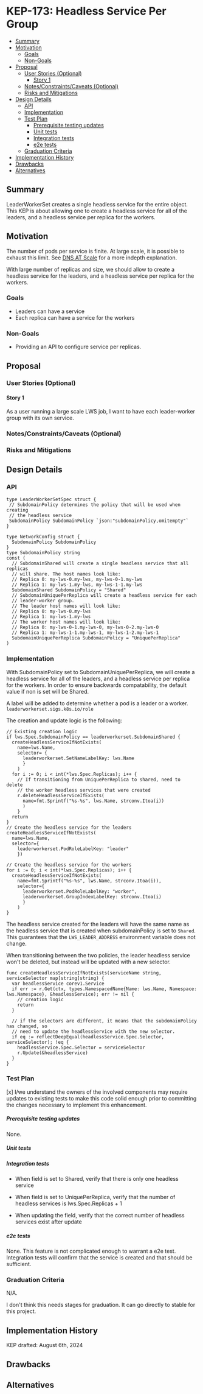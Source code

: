 # KEP-173: Headless Service Per Group

<!--
This is the title of your KEP. Keep it short, simple, and descriptive. A good
title can help communicate what the KEP is and should be considered as part of
any review.
-->

<!--
A table of contents is helpful for quickly jumping to sections of a KEP and for
highlighting any additional information provided beyond the standard KEP
template.

Ensure the TOC is wrapped with
  <code>&lt;!-- toc --&rt;&lt;!-- /toc --&rt;</code>
tags, and then generate with `hack/update-toc.sh`.
-->

<!-- toc -->
  - [Summary](#summary)
  - [Motivation](#motivation)
    - [Goals](#goals)
    - [Non-Goals](#non-goals)
  - [Proposal](#proposal)
    - [User Stories (Optional)](#user-stories-optional)
      - [Story 1](#story-1)
    - [Notes/Constraints/Caveats (Optional)](#notesconstraintscaveats-optional)
    - [Risks and Mitigations](#risks-and-mitigations)
  - [Design Details](#design-details)
    - [API](#api)
    - [Implementation](#implementation)
    - [Test Plan](#test-plan)
        - [Prerequisite testing updates](#prerequisite-testing-updates)
        - [Unit tests](#unit-tests)
        - [Integration tests](#integration-tests)
        - [e2e tests](#e2e-tests)
    - [Graduation Criteria](#graduation-criteria)
  - [Implementation History](#implementation-history)
  - [Drawbacks](#drawbacks)
  - [Alternatives](#alternatives)
<!-- /toc -->

## Summary

LeaderWorkerSet creates a single headless service for the entire object.
This KEP is about allowing one to create a headless service for all of the leaders, and a headless service per replica for the workers.

## Motivation

The number of pods per service is finite. At large scale, it is possible to exhaust this limit.
See [DNS AT Scale](https://gist.github.com/aojea/32aeaa86aacebcdd93596ecb70fcba4f) for a more indepth explanation.

With large number of replicas and size, we should allow to create a headless service for the leaders, and a headless service per replica for the workers.

### Goals

- Leaders can have a service
- Each replica can have a service for the workers 
<!--
List the specific goals of the KEP. What is it trying to achieve? How will we
know that this has succeeded?
-->

### Non-Goals

- Providing an API to configure service per replicas.
<!--
What is out of scope for this KEP? Listing non-goals helps to focus discussion
and make progress.
-->

## Proposal

<!--
This is where we get down to the specifics of what the proposal actually is.
This should have enough detail that reviewers can understand exactly what
you're proposing, but should not include things like API designs or
implementation. What is the desired outcome and how do we measure success?.
The "Design Details" section below is for the real
nitty-gritty.
-->

### User Stories (Optional)

<!--
Detail the things that people will be able to do if this KEP is implemented.
Include as much detail as possible so that people can understand the "how" of
the system. The goal here is to make this feel real for users without getting
bogged down.
-->

#### Story 1

As a user running a large scale LWS job, I want to have each leader-worker group with its own service.

### Notes/Constraints/Caveats (Optional)

<!--
What are the caveats to the proposal?
What are some important details that didn't come across above?
Go in to as much detail as necessary here.
This might be a good place to talk about core concepts and how they relate.
-->

### Risks and Mitigations

<!--
What are the risks of this proposal, and how do we mitigate? Think broadly.
For example, consider both security and how this will impact the larger
Kubernetes ecosystem.

How will security be reviewed, and by whom?

How will UX be reviewed, and by whom?

Consider including folks who also work outside the SIG or subproject.
-->

## Design Details

<!--
This section should contain enough information that the specifics of your
change are understandable. This may include API specs (though not always
required) or even code snippets. If there's any ambiguity about HOW your
proposal will be implemented, this is the place to discuss them.
-->

### API

```golang
type LeaderWorkerSetSpec struct {
 // SubdomainPolicy determines the policy that will be used when creating
 // the headless service
 SubdomainPolicy SubdomainPolicy `json:"subdomainPolicy,omitempty"`
}

type NetworkConfig struct {
  SubdomainPolicy SubdomainPolicy
}
type SubdomainPolicy string
const (
  // SubdomainShared will create a single headless service that all replicas 
  // will share. The host names look like:
  // Replica 0: my-lws-0.my-lws, my-lws-0-1.my-lws
  // Replica 1: my-lws-1.my-lws, my-lws-1-1.my-lws
  SubdomainShared SubdomainPolicy = "Shared"
  // SubdomainUniquePerReplica will create a headless service for each
  // leader-worker group. 
  // The leader host names will look like:
  // Replica 0: my-lws-0.my-lws
  // Replica 1: my-lws-1.my-lws
  // The worker host names will look like:
  // Replica 0: my-lws-0-1.my-lws-0, my-lws-0-2.my-lws-0
  // Replica 1: my-lws-1-1.my-lws-1, my-lws-1-2.my-lws-1
  SubdomainUniquePerReplica SubdomainPolicy = "UniquePerReplica"
)
```

### Implementation

With SubdomainPolicy set to SubdomainUniquePerReplica, we will create a headless
service for all of the leaders, and a headless service per replica for the workers. In order 
to ensure backwards compatability, the default value if non is set will be Shared.

A label will be added to determine whether a pod is a leader or a worker.
`leaderworkerset.sigs.k8s.io/role`


The creation and update logic is the following:
```golang
// Existing creation logic
if lws.Spec.SubdomainPolicy == leaderworkerset.SubdomainShared {
  createHeadlessServiceIfNotExists(
    name=lws.Name, 
    selector= {
      leaderworkerset.SetNameLabelKey: lws.Name
      }
    )
  for i := 0; i < int(*lws.Spec.Replicas); i++ {
    // If transitioning from UniquePerReplica to shared, need to delete 
    // the worker headless services that were created
    r.deleteHeadlessServiceIfExists(
      name=fmt.Sprintf("%s-%s", lws.Name, strconv.Itoa(i))
      )
	}
  return
}
// Create the headless service for the leaders
createHeadlessServiceIfNotExists(
  name=lws.Name, 
  selector={
    leaderworkerset.PodRoleLabelKey: "leader"
    })

// Create the headless service for the workers
for i := 0; i < int(*lws.Spec.Replicas); i++ {
  createHeadlessServiceIfNotExists(
    name=fmt.Sprintf("%s-%s", lws.Name, strconv.Itoa(i)), 
    selector={
      leaderworkerset.PodRoleLabelKey: "worker", 
      leaderworkerset.GroupIndexLabelKey: strconv.Itoa(i)
      }
    )
}
```

The headless service created for the leaders will have the same name as the 
headless service that is created when subdomainPolicy is set to `Shared`. This 
guarantees that the `LWS_LEADER_ADDRESS` environment variable does not change.


When transitioning between the two policies, the leader headless service won't be
deleted, but instead will be updated with a new selector.

```golang
func createHeadlessServiceIfNotExists(serviceName string, serviceSelector map[string]string) {
  var headlessService corev1.Service
  if err := r.Get(ctx, types.NamespacedName{Name: lws.Name, Namespace: lws.Namespace}, &headlessService); err != nil {
    // creation logic
    return
  }

  // if the selectors are different, it means that the subdomainPolicy has changed, so 
  // need to update the headlessService with the new selector.
  if eq := reflectDeepEqual(headlessService.Spec.Selector, serviceSelector); !eq {
    headlessService.Spec.Selector = serviceSelector
    r.Update(&headlessService)
  }
}
```

### Test Plan

<!--
**Note:** *Not required until targeted at a release.*
The goal is to ensure that we don't accept enhancements with inadequate testing.

All code is expected to have adequate tests (eventually with coverage
expectations). Please adhere to the [Kubernetes testing guidelines][testing-guidelines]
when drafting this test plan.

[testing-guidelines]: https://git.k8s.io/community/contributors/devel/sig-testing/testing.md
-->

[x] I/we understand the owners of the involved components may require updates to
existing tests to make this code solid enough prior to committing the changes necessary
to implement this enhancement.

##### Prerequisite testing updates

<!--
Based on reviewers feedback describe what additional tests need to be added prior
implementing this enhancement to ensure the enhancements have also solid foundations.
-->
None.

##### Unit tests

<!--
In principle every added code should have complete unit test coverage, so providing
the exact set of tests will not bring additional value.
However, if complete unit test coverage is not possible, explain the reason of it
together with explanation why this is acceptable.
-->

<!--
Additionally, for Alpha try to enumerate the core package you will be touching
to implement this enhancement and provide the current unit coverage for those
in the form of:
- <package>: <date> - <current test coverage>
The data can be easily read from:
https://testgrid.k8s.io/sig-testing-canaries#ci-kubernetes-coverage-unit

This can inform certain test coverage improvements that we want to do before
extending the production code to implement this enhancement.
-->

##### Integration tests

<!--
Integration tests are contained in k8s.io/kubernetes/test/integration.
Integration tests allow control of the configuration parameters used to start the binaries under test.
This is different from e2e tests which do not allow configuration of parameters.
Doing this allows testing non-default options and multiple different and potentially conflicting command line options.
-->

<!--
This question should be filled when targeting a release.
For Alpha, describe what tests will be added to ensure proper quality of the enhancement.

For Beta and GA, add links to added tests together with links to k8s-triage for those tests:
https://storage.googleapis.com/k8s-triage/index.html
-->

- When field is set to Shared, verify that there is only one headless service

- When field is set to UniquePerReplica, verify that the number of headless services is lws.Spec.Replicas + 1

- When updating the field, verify that the correct number of headless
services exist after update
##### e2e tests

<!--
This question should be filled when targeting a release.
For Alpha, describe what tests will be added to ensure proper quality of the enhancement.

For Beta and GA, add links to added tests together with links to k8s-triage for those tests:
https://storage.googleapis.com/k8s-triage/index.html

We expect no non-infra related flakes in the last month as a GA graduation criteria.
-->

None. This feature is not complicated enough to warrant a e2e test.
Integration tests will confirm that the service is created and that should be sufficient.

### Graduation Criteria

N/A.

I don't think this needs stages for graduation. 
It can go directly to stable for this project.
<!--

Clearly define what it means for the feature to be implemented and
considered stable.

If the feature you are introducing has high complexity, consider adding graduation
milestones with these graduation criteria:
- [Maturity levels (`alpha`, `beta`, `stable`)][maturity-levels]
- [Feature gate][feature gate] lifecycle
- [Deprecation policy][deprecation-policy]

[feature gate]: https://git.k8s.io/community/contributors/devel/sig-architecture/feature-gates.md
[maturity-levels]: https://git.k8s.io/community/contributors/devel/sig-architecture/api_changes.md#alpha-beta-and-stable-versions
[deprecation-policy]: https://kubernetes.io/docs/reference/using-api/deprecation-policy/
-->

## Implementation History

KEP drafted: August 6th, 2024
<!--
Major milestones in the lifecycle of a KEP should be tracked in this section.
Major milestones might include:
- the `Summary` and `Motivation` sections being merged, signaling SIG acceptance
- the `Proposal` section being merged, signaling agreement on a proposed design
- the date implementation started
- the first Kubernetes release where an initial version of the KEP was available
- the version of Kubernetes where the KEP graduated to general availability
- when the KEP was retired or superseded
-->

## Drawbacks

<!--
Why should this KEP _not_ be implemented?
-->

## Alternatives

<!--
What other approaches did you consider, and why did you rule them out? These do
not need to be as detailed as the proposal, but should include enough
information to express the idea and why it was not acceptable.
-->